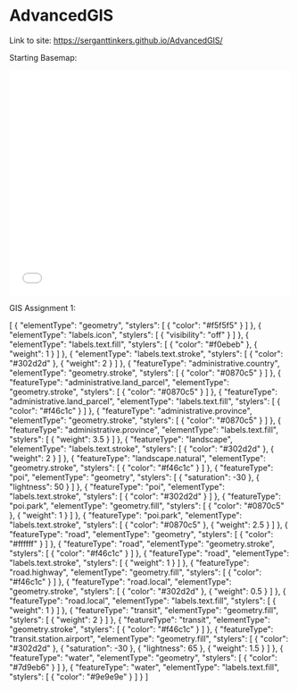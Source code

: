 # AdvancedGIS

Link to site:
https://serganttinkers.github.io/AdvancedGIS/

Starting Basemap:
<style>.embed-container {position: relative; padding-bottom: 80%; height: 0; max-width: 100%;} .embed-container iframe, .embed-container object, .embed-container iframe{position: absolute; top: 0; left: 0; width: 100%; height: 100%;} small{position: absolute; z-index: 40; bottom: 0; margin-bottom: -15px;}</style><div class="embed-container"><iframe width="500" height="400" frameborder="0" scrolling="no" marginheight="0" marginwidth="0" title="Summerfest 2022" src="//carnegiemellon.maps.arcgis.com/apps/Embed/index.html?webmap=b2bcb01a373148ea99667013ab7e30e2&extent=-80.019,40.4191,-79.9292,40.4549&zoom=true&previewImage=false&scale=true&disable_scroll=true&theme=light"></iframe></div>


GIS Assignment 1:

[
  {
    "elementType": "geometry",
    "stylers": [
      {
        "color": "#f5f5f5"
      }
    ]
  },
  {
    "elementType": "labels.icon",
    "stylers": [
      {
        "visibility": "off"
      }
    ]
  },
  {
    "elementType": "labels.text.fill",
    "stylers": [
      {
        "color": "#f0ebeb"
      },
      {
        "weight": 1
      }
    ]
  },
  {
    "elementType": "labels.text.stroke",
    "stylers": [
      {
        "color": "#302d2d"
      },
      {
        "weight": 2
      }
    ]
  },
  {
    "featureType": "administrative.country",
    "elementType": "geometry.stroke",
    "stylers": [
      {
        "color": "#0870c5"
      }
    ]
  },
  {
    "featureType": "administrative.land_parcel",
    "elementType": "geometry.stroke",
    "stylers": [
      {
        "color": "#0870c5"
      }
    ]
  },
  {
    "featureType": "administrative.land_parcel",
    "elementType": "labels.text.fill",
    "stylers": [
      {
        "color": "#f46c1c"
      }
    ]
  },
  {
    "featureType": "administrative.province",
    "elementType": "geometry.stroke",
    "stylers": [
      {
        "color": "#0870c5"
      }
    ]
  },
  {
    "featureType": "administrative.province",
    "elementType": "labels.text.fill",
    "stylers": [
      {
        "weight": 3.5
      }
    ]
  },
  {
    "featureType": "landscape",
    "elementType": "labels.text.stroke",
    "stylers": [
      {
        "color": "#302d2d"
      },
      {
        "weight": 2
      }
    ]
  },
  {
    "featureType": "landscape.natural",
    "elementType": "geometry.stroke",
    "stylers": [
      {
        "color": "#f46c1c"
      }
    ]
  },
  {
    "featureType": "poi",
    "elementType": "geometry",
    "stylers": [
      {
        "saturation": -30
      },
      {
        "lightness": 50
      }
    ]
  },
  {
    "featureType": "poi",
    "elementType": "labels.text.stroke",
    "stylers": [
      {
        "color": "#302d2d"
      }
    ]
  },
  {
    "featureType": "poi.park",
    "elementType": "geometry.fill",
    "stylers": [
      {
        "color": "#0870c5"
      },
      {
        "weight": 1
      }
    ]
  },
  {
    "featureType": "poi.park",
    "elementType": "labels.text.stroke",
    "stylers": [
      {
        "color": "#0870c5"
      },
      {
        "weight": 2.5
      }
    ]
  },
  {
    "featureType": "road",
    "elementType": "geometry",
    "stylers": [
      {
        "color": "#ffffff"
      }
    ]
  },
  {
    "featureType": "road",
    "elementType": "geometry.stroke",
    "stylers": [
      {
        "color": "#f46c1c"
      }
    ]
  },
  {
    "featureType": "road",
    "elementType": "labels.text.stroke",
    "stylers": [
      {
        "weight": 1
      }
    ]
  },
  {
    "featureType": "road.highway",
    "elementType": "geometry.fill",
    "stylers": [
      {
        "color": "#f46c1c"
      }
    ]
  },
  {
    "featureType": "road.local",
    "elementType": "geometry.stroke",
    "stylers": [
      {
        "color": "#302d2d"
      },
      {
        "weight": 0.5
      }
    ]
  },
  {
    "featureType": "road.local",
    "elementType": "labels.text.fill",
    "stylers": [
      {
        "weight": 1
      }
    ]
  },
  {
    "featureType": "transit",
    "elementType": "geometry.fill",
    "stylers": [
      {
        "weight": 2
      }
    ]
  },
  {
    "featureType": "transit",
    "elementType": "geometry.stroke",
    "stylers": [
      {
        "color": "#f46c1c"
      }
    ]
  },
  {
    "featureType": "transit.station.airport",
    "elementType": "geometry.fill",
    "stylers": [
      {
        "color": "#302d2d"
      },
      {
        "saturation": -30
      },
      {
        "lightness": 65
      },
      {
        "weight": 1.5
      }
    ]
  },
  {
    "featureType": "water",
    "elementType": "geometry",
    "stylers": [
      {
        "color": "#7d9eb6"
      }
    ]
  },
  {
    "featureType": "water",
    "elementType": "labels.text.fill",
    "stylers": [
      {
        "color": "#9e9e9e"
      }
    ]
  }
]

